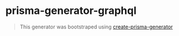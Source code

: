 # prisma-generator-graphql

> This generator was bootstraped using [create-prisma-generator](https://github.com/YassinEldeeb/create-prisma-generator)
